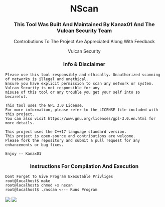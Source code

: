 <h1 align="center"> NScan </h1>
<h3 align="center"> This Tool Was Built And Maintained By Kanax01 And The Vulcan Security Team</h3>
<p align="center"> Controbutions To The Project Are Appreciated Along With Feedback </p>
<p align="center"> Vulcan Security</p>
<h3 align="center"> Info & Disclaimer </h3>

~~~~~~~~~~~~~~~~~~~~~~~~~~~~~~~~~~~~~~~~~~~~~~~~~~~~~~~~~~~~~~~~~~~~~~~~~~~~~~~~~~~~~~~~~~~~~~~~~~~~~~~~~~~
Please use this tool responsibly and ethically. Unauthorized scanning of networks is illegal and unethical.
Ensure you have explicit permission to scan any network or system. Vulcan Security is not responsible for any
misuse of this tool or any trouble you get your self into so becareful.

This tool uses the GPL 3.0 License.
For more information, please refer to the LICENSE file included with this project.
You can also visit https://www.gnu.org/licenses/gpl-3.0.en.html for more details.

This project uses the C++17 language standard version.
This project is open-source and contributions are welcome.
Please fork the repository and submit a pull request for any enhancements or bug fixes.

Enjoy -- Kanax01
~~~~~~~~~~~~~~~~~~~~~~~~~~~~~~~~~~~~~~~~~~~~~~~~~~~~~~~~~~~~~~~~~~~~~~~~~~~~~~~~~~~~~~~~~~~~~~~~~~~~~~~~~~~~~~~~

<h3 align="center"> Instructions For Compilation And Execution </h3>

~~~~~~~~~~~~~~~~~~~~~~~~~~~~~~~~~~~~~~~~~~~~~~~~~~~~~~~~~~~~~~~~~~~~~~~~~~~~~~~~~~~~~~~~~~~~~~~~~~~~~~~~~~~~~~~~
Dont Forget To Give Program Exexutable Privliges
root@localhost$ make
root@localhost$ chmod +x nscan
root@localhost$ ./nscan <--- Runs Program
~~~~~~~~~~~~~~~~~~~~~~~~~~~~~~~~~~~~~~~~~~~~~~~~~~~~~~~~~~~~~~~~~~~~~~~~~~~~~~~~~~~~~~~~~~~~~~~~~~~~~~~~~~~~~~~~

<img align="center" src="vulcan.png">
<img align="center" src="kanax01.png">
